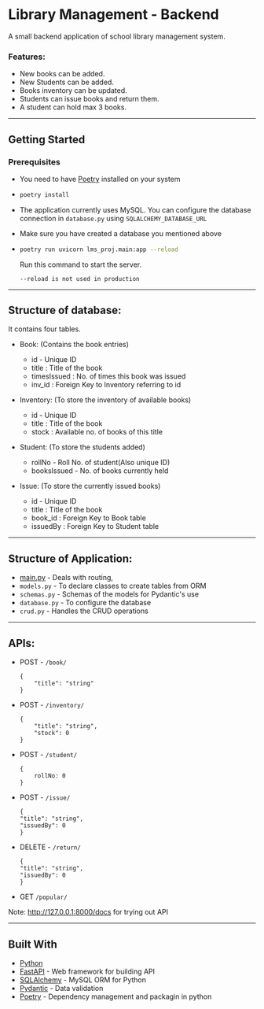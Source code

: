 # Library Management - Backend
A small backend application of school library management system.
### Features:
- New books can be added.
- New Students can be added.
- Books inventory can be updated.
- Students can issue books and return them.
- A student can hold max 3 books.

---
## Getting Started

### Prerequisites
-   You need to have [Poetry](https://python-poetry.org/) installed on your system

-   ```bash
    poetry install
    ```

- The application currently uses MySQL. You can configure the database connection in `database.py` using `SQLALCHEMY_DATABASE_URL`

- Make sure you have created a database you mentioned above

-   ```bash
    poetry run uvicorn lms_proj.main:app --reload
     ```
    Run this command to start the server. 
    ```
    --reload is not used in production
    ```

---
## Structure of database:

It contains four tables.

- Book: (Contains the book entries)
    -   id - Unique ID
    -   title : Title of the book
    -   timesIssued : No. of times this book was issued
    -   inv_id : Foreign Key to Inventory referring to id

- Inventory: (To store the inventory of available books)
    -   id - Unique ID
    -   title : Title of the book
    -   stock : Available no. of books of this title

- Student: (To store the students added)
    -   rollNo - Roll No. of student(Also unique ID)
    -   booksIssued - No. of books currently held

- Issue: (To store the currently issued books)
    -   id - Unique ID
    -   title : Title of the book
    -   book_id : Foreign Key to Book table
    -   issuedBy : Foreign  Key to Student table

---
## Structure of Application:

-   [main.py](lms_proj/main.py) - Deals with routing,
-   `models.py` - To declare classes to create tables from ORM
-   `schemas.py` - Schemas of the models for Pydantic's use
-   `database.py` - To configure the database
-   `crud.py` - Handles the CRUD operations

---
## APIs:

-   POST  - `/book/`
    ```
    {
        "title": "string"
    }
    ```

-   POST - `/inventory/`
    ```
    {
        "title": "string",
        "stock": 0
    }
    ```

-   POST - `/student/`
    ```
    {
        rollNo: 0
    }
    ```

-   POST - `/issue/`
    ```
    {
    "title": "string",
    "issuedBy": 0
    }
    ```

-   DELETE - `/return/`
    ```
    {
    "title": "string",
    "issuedBy": 0
    }
    ```

-   GET `/popular/`

Note: http://127.0.0.1:8000/docs for trying out API

---
## Built With
- [Python](www.google.com)
- [FastAPI](https://fastapi.tiangolo.com/) - Web framework for building API
- [SQLAlchemy](https://www.sqlalchemy.org/) - MySQL ORM for Python
- [Pydantic](https://pydantic-docs.helpmanual.io/) - Data validation
- [Poetry](https://python-poetry.org/) - Dependency management and packagin in python